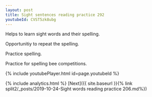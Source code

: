 ```yaml
---
layout: post
title: Sight sentences reading practice 292
youtubeId: CVST5zk8ubg
---
```

 
 
Helps to learn sight words and their spelling.

Opportunitiy to repeat the spelling. 

Practice spelling. 
 
Practice for spelling bee competitions. 
 
{% include youtubePlayer.html id=page.youtubeId %}
 
 
{% include analytics.html %} 
[Next]({{ site.baseurl }}{% link  split2/_posts/2019-10-24-Sight words reading practice 206.md%})
 
